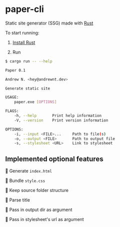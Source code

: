 # paper-cli

Static site generator (SSG) made with [Rust](https://www.rust-lang.org/)

To start running:

1. [Install Rust](https://www.rust-lang.org/tools/install)

2. Run

```bash
$ cargo run -- --help

Paper 0.1

Andrew N. <hey@andrewnt.dev>

Generate static site

USAGE:
    paper.exe [OPTIONS]

FLAGS:
    -h, --help       Print help information
    -V, --version    Print version information

OPTIONS:
    -i, --input <FILE>...     Path to file(s)
    -o, --output <FILE>       Path to output file
    -s, --stylesheet <URL>    Link to stylesheet
```

## Implemented optional features

🎉 Generate `index.html`

🎉 Bundle `style.css`

🎉 Keep source folder structure

🌟 Parse title

🌟 Pass in output dir as argument

🌟 Pass in stylesheet's url as argument
